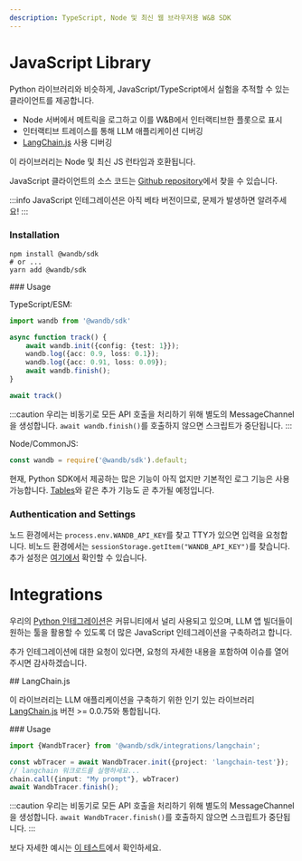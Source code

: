 ```yaml
---
description: TypeScript, Node 및 최신 웹 브라우저용 W&B SDK
---
```


# JavaScript Library

Python 라이브러리와 비슷하게, JavaScript/TypeScript에서 실험을 추적할 수 있는 클라이언트를 제공합니다.

- Node 서버에서 메트릭을 로그하고 이를 W&B에서 인터랙티브한 플롯으로 표시
- 인터랙티브 트레이스를 통해 LLM 애플리케이션 디버깅
- [LangChain.js](https://github.com/hwchase17/langchainjs) 사용 디버깅

이 라이브러리는 Node 및 최신 JS 런타임과 호환됩니다.

JavaScript 클라이언트의 소스 코드는 [Github repository](https://github.com/wandb/wandb-js)에서 찾을 수 있습니다.

:::info
JavaScript 인테그레이션은 아직 베타 버전이므로, 문제가 발생하면 알려주세요!
:::

### Installation

```shell
npm install @wandb/sdk
# or ...
yarn add @wandb/sdk
```

### Usage

TypeScript/ESM:

```typescript
import wandb from '@wandb/sdk'

async function track() {
    await wandb.init({config: {test: 1}});
    wandb.log({acc: 0.9, loss: 0.1});
    wandb.log({acc: 0.91, loss: 0.09});
    await wandb.finish();
}

await track()
```

:::caution
우리는 비동기로 모든 API 호출을 처리하기 위해 별도의 MessageChannel을 생성합니다. `await wandb.finish()`를 호출하지 않으면 스크립트가 중단됩니다.
:::

Node/CommonJS:

```javascript
const wandb = require('@wandb/sdk').default;
```

현재, Python SDK에서 제공하는 많은 기능이 아직 없지만 기본적인 로그 기능은 사용 가능합니다. [Tables](/guides/tables?utm_source=github&utm_medium=code&utm_campaign=wandb&utm_content=readme)와 같은 추가 기능도 곧 추가될 예정입니다.

### Authentication and Settings

노드 환경에서는 `process.env.WANDB_API_KEY`를 찾고 TTY가 있으면 입력을 요청합니다. 비노드 환경에서는 `sessionStorage.getItem("WANDB_API_KEY")`를 찾습니다. 추가 설정은 [여기에서](https://github.com/wandb/wandb-js/blob/main/src/sdk/lib/config.ts) 확인할 수 있습니다.

# Integrations

우리의 [Python 인테그레이션](/guides/integrations)은 커뮤니티에서 널리 사용되고 있으며, LLM 앱 빌더들이 원하는 툴을 활용할 수 있도록 더 많은 JavaScript 인테그레이션을 구축하려고 합니다.

추가 인테그레이션에 대한 요청이 있다면, 요청의 자세한 내용을 포함하여 이슈를 열어 주시면 감사하겠습니다.

## LangChain.js

이 라이브러리는 LLM 애플리케이션을 구축하기 위한 인기 있는 라이브러리 [LangChain.js](https://github.com/hwchase17/langchainjs) 버전 >= 0.0.75와 통합됩니다.

### Usage

```typescript
import {WandbTracer} from '@wandb/sdk/integrations/langchain';

const wbTracer = await WandbTracer.init({project: 'langchain-test'});
// langchain 워크로드를 실행하세요...
chain.call({input: "My prompt"}, wbTracer)
await WandbTracer.finish();
```

:::caution
우리는 비동기로 모든 API 호출을 처리하기 위해 별도의 MessageChannel을 생성합니다. `await WandbTracer.finish()`를 호출하지 않으면 스크립트가 중단됩니다.
:::

보다 자세한 예시는 [이 테스트](https://github.com/wandb/wandb-js/blob/main/src/sdk/integrations/langchain/langchain.test.ts)에서 확인하세요.